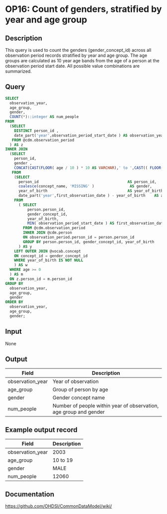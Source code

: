 <!---
Group:observation period
Name:OP16 Count of genders, stratified by year and age group
Author:Patrick Ryan
CDM Version: 5.3
-->

# OP16: Count of genders, stratified by year and age group

## Description
This query is used to count the genders (gender_concept_id) across all observation period records stratified by year and age group. The age groups are calculated as 10 year age bands from the age of a person at the observation period start date. All possible value combinations are summarized.

## Query
```sql
SELECT
  observation_year,
  age_group,
  gender,
  COUNT(*)::integer AS num_people
FROM
  (SELECT
    DISTINCT person_id ,
    date_part('year',observation_period_start_date ) AS observation_year
   FROM @cdm.observation_period
  ) AS z
INNER JOIN
  (SELECT
    person_id,
    gender ,
    CONCAT(CAST(FLOOR( age / 10 ) * 10 AS VARCHAR),' to ',CAST(( FLOOR( age / 10 ) * 10 ) + 9 AS VARCHAR)) AS age_group
   FROM
    (SELECT
      person_id                                        AS person_id,
      coalesce(concept_name, 'MISSING' )                AS gender,
      year_of_birth                                    AS year_of_birth,
      date_part('year',first_observation_date ) - year_of_birth    AS age
    FROM
      ( SELECT
          person.person_id,
          gender_concept_id,
          year_of_birth,
          MIN( observation_period_start_date ) AS first_observation_date
        FROM @cdm.observation_period
        INNER JOIN @cdm.person
        ON observation_period.person_id = person.person_id
        GROUP BY person.person_id, gender_concept_id, year_of_birth
      ) AS y
    LEFT OUTER JOIN @vocab.concept
    ON concept_id = gender_concept_id
    WHERE year_of_birth IS NOT NULL
    ) AS w
  WHERE age >= 0
  ) AS m
  ON z.person_id = m.person_id
GROUP BY
  observation_year,
  age_group,
  gender
ORDER BY
  observation_year,
  age_group,
  gender;
```

## Input

None

## Output

|  Field |  Description |
| --- | --- |
| observation_year | Year of observation |
| age_group | Group of person by age |
| gender | Gender concept name |
| num_people | Number of people within year of observation, age group and gender |



## Example output record

|  Field |  Description |
| --- | --- |
| observation_year |  2003 |
| age_group |  10 to 19 |
| gender |  MALE |
| num_people |  12060 |

## Documentation
https://github.com/OHDSI/CommonDataModel/wiki/
